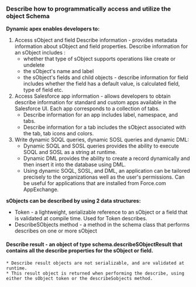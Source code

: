 ### Describe how to programmatically access and utilize the object Schema

**Dynamic apex enables developers to:**
1. Access sObject and field Describe information - provides metadata information about sObject and field properties. Describe information for an sObject includes :
    + whether that type of sObject supports operations like create or undelete
    + the sObject's name and label
    + the sObject's fields and child objects - describe information for field includes whether the field has a default value, is calculated field, type of field etc.
2. Access Salesforce app information - allows developers to obtain describe information for standard and custom apps available in the Salesforce UI. Each app corresponds to a collection of tabs. 
     + Describe information for an app includes label, namespace, and tabs. 
     + Describe information for a tab includes the sObject associated with the tab, tab icons and colors.
3. Write dynamic SOQL queries, dynamic SOSL queries and dynamic DML:
    + Dynamic SOQL and SOSL queries provides the ability to execute SOQL and SOSL as a string at runtime.
    + Dynamic DML provides the ability to create a record dynamically and then insert it into the database using DML.
    + Using dynamic SOQL, SOSL, and DML, an application can be tailored precisely to the organizationas well as the user's permissions. Can be useful for applications that are installed from Force.com AppExchange.
    
**sObjects can be described by using 2 data structures:**
* Token - a lightweight, serializable reference to an sObject or a field that is validated at compile time. Used for Token describes.
* DescribeSObjects method - a method in the schema class that performs describes on one or more sObject

#### Describe result - an object of type schema.describeSObjectResult that contains all the describe properties for the sObject or field.
    * Describe result objects are not serializable, and are validated at runtime. 
    * This result object is returned when performing the describe, using either the sObject token or the describeSobjects method.
    

